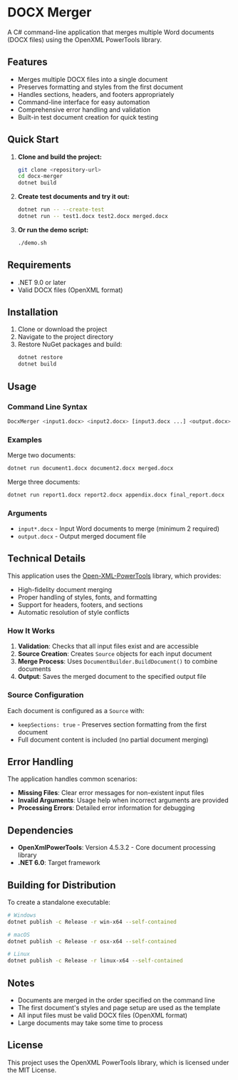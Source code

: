 # DOCX Merger

A C# command-line application that merges multiple Word documents (DOCX files) using the OpenXML PowerTools library.

## Features

- Merges multiple DOCX files into a single document
- Preserves formatting and styles from the first document
- Handles sections, headers, and footers appropriately
- Command-line interface for easy automation
- Comprehensive error handling and validation
- Built-in test document creation for quick testing

## Quick Start

1. **Clone and build the project:**
   ```bash
   git clone <repository-url>
   cd docx-merger
   dotnet build
   ```

2. **Create test documents and try it out:**
   ```bash
   dotnet run -- --create-test
   dotnet run -- test1.docx test2.docx merged.docx
   ```

3. **Or run the demo script:**
   ```bash
   ./demo.sh
   ```

## Requirements

- .NET 9.0 or later
- Valid DOCX files (OpenXML format)

## Installation

1. Clone or download the project
2. Navigate to the project directory
3. Restore NuGet packages and build:
   ```bash
   dotnet restore
   dotnet build
   ```

## Usage

### Command Line Syntax
```bash
DocxMerger <input1.docx> <input2.docx> [input3.docx ...] <output.docx>
```

### Examples

Merge two documents:
```bash
dotnet run document1.docx document2.docx merged.docx
```

Merge three documents:
```bash
dotnet run report1.docx report2.docx appendix.docx final_report.docx
```

### Arguments

- `input*.docx` - Input Word documents to merge (minimum 2 required)
- `output.docx` - Output merged document file

## Technical Details

This application uses the [Open-XML-PowerTools](https://github.com/OpenXmlDev/Open-Xml-PowerTools) library, which provides:

- High-fidelity document merging
- Proper handling of styles, fonts, and formatting
- Support for headers, footers, and sections
- Automatic resolution of style conflicts

### How It Works

1. **Validation**: Checks that all input files exist and are accessible
2. **Source Creation**: Creates `Source` objects for each input document
3. **Merge Process**: Uses `DocumentBuilder.BuildDocument()` to combine documents
4. **Output**: Saves the merged document to the specified output file

### Source Configuration

Each document is configured as a `Source` with:
- `keepSections: true` - Preserves section formatting from the first document
- Full document content is included (no partial document merging)

## Error Handling

The application handles common scenarios:

- **Missing Files**: Clear error messages for non-existent input files
- **Invalid Arguments**: Usage help when incorrect arguments are provided
- **Processing Errors**: Detailed error information for debugging

## Dependencies

- **OpenXmlPowerTools**: Version 4.5.3.2 - Core document processing library
- **.NET 6.0**: Target framework

## Building for Distribution

To create a standalone executable:

```bash
# Windows
dotnet publish -c Release -r win-x64 --self-contained

# macOS
dotnet publish -c Release -r osx-x64 --self-contained

# Linux
dotnet publish -c Release -r linux-x64 --self-contained
```

## Notes

- Documents are merged in the order specified on the command line
- The first document's styles and page setup are used as the template
- All input files must be valid DOCX files (OpenXML format)
- Large documents may take some time to process

## License

This project uses the OpenXML PowerTools library, which is licensed under the MIT License.
